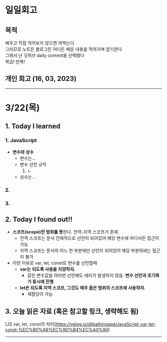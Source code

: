 # 일일회고

## 목적
배우고 직접 적어보지 않으면 까먹는다   
그러므로 노트든 블로그든 어디든 배운 내용을 적어가며 암기한다   
그래서 난 깃허브 daily commit을 선택했다   
복습! 반복!

## 개인 회고 (16, 03, 2023)

- - - -
# 3/22(목)

## 1. Today I learned
### 1. JavaScript
  * **변수와 상수**
    * 변수는...
    * 변수 선언 규칙
      1. ㄴ
    * 상수는...

### 2. 

### 3. 

## 2. Today I found out!!<br>
 * **스코프(scope)란 범위를 뜻**한다. 전역-지역 스코프가 존재.
   *  전역 스코프는 문서 전체적으로 선언이 되어있어 해당 변수에 어디서든 접근이 가능
   *  지역 스코프는 문서의 어느 한 부분에만 선언이 되어있어 해당 부분외에는 접근이 불가
 * 이런 이유로 var, let, const로 변수를 선언할때
   * **var는 되도록 사용을 지양하자.**
     * 같은 변수값을 여러번 선언해도 에러가 발생하지 않음. **변수 선언과 초기화가 동시에 진행**
   * **let은 되도록 지역 스코프, 그것도 매주 좁은 범위의 스코프에 사용하자.**
     * 재할당이 가능


## 3. 오늘 읽은 자료 (혹은 참고할 링크, 생략해도 됨)
[JS var, let, const의 차이]https://velog.io/@bathingape/JavaScript-var-let-const-%EC%B0%A8%EC%9D%B4%EC%A0%90)

- - - -
